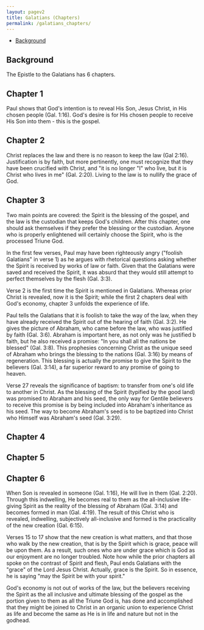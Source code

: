 ```yaml
---
layout: pagev2
title: Galatians (Chapters)
permalink: /galatians_chapters/
---
```

- [Background](#background)

## Background

The Epistle to the Galatians has 6 chapters.

## Chapter 1

Paul shows that God's intention is to reveal His Son, Jesus Christ, in His chosen people (Gal. 1:16). God's desire is for His chosen people to receive His Son into them - this is the gospel.

## Chapter 2

Christ replaces the law and there is no reason to keep the law (Gal 2:16). Justification is by faith, but more pertinently, one must recognize that they have been crucified with Christ, and "it is no longer "I" who live, but it is Christ who lives in me" (Gal. 2:20). Living to the law is to nullify the grace of God. 

## Chapter 3

Two main points are covered: the Spirit is the blessing of the gospel, and the law is the custodian that keeps God's children. After this chapter, one should ask themselves if they prefer the blessing or the custodian. Anyone who is properly enlightened will certainly choose the Spirit, who is the processed Triune God.

In the first few verses, Paul may have been righteously angry ("foolish Galatians" in verse 1) as he argues with rhetorical questions asking whether the Spirit is received by works of law or faith. Given that the Galatians were saved and received the Spirit, it was absurd that they would still attempt to perfect themselves by the flesh (Gal. 3:3).

Verse 2 is the first time the Spirit is mentioned in Galatians. Whereas prior Christ is revealed, now it is the Spirit; while the first 2 chapters deal with God's economy, chapter 3 unfolds the experience of life.

Paul tells the Galatians that it is foolish to take the way of the law, when they have already received the Spirit out of the hearing of faith (Gal. 3:2). He gives the picture of Abraham, who came before the law, who was justified by faith (Gal. 3:6). Abraham is important here, as not only was he justified b faith, but he also received a promise: "In you shall all the nations be blessed" (Gal. 3:8). This prophesies concerning Christ as the unique seed of Abraham who brings the blessing to the nations (Gal. 3:16) by means of regeneration. This blessing is actually the promise to give the Spirit to the believers (Gal. 3:14), a far superior reward to any promise of going to heaven.

Verse 27 reveals the significance of baptism: to transfer from one's old life to another in Christ. As the blessing of the Spirit (typified by the good land) was promised to Abraham and his seed, the only way for Gentile believers to receive this promise is by being included into Abraham's inheritance as his seed. The way to become Abraham's seed is to be baptized into Christ who Himself was Abraham's seed (Gal. 3:29).

## Chapter 4

## Chapter 5

## Chapter 6

When Son is revealed in someone (Gal. 1:16), He will live in them (Gal. 2:20). Through this indwelling, He becomes real to them as the all-inclusive life-giving Spirit as the reality of the blessing of Abraham (Gal. 3:14) and becomes formed in man (Gal. 4:19). The result of this Christ who is revealed, indwelling, subjectively all-inclusive and formed is the practicality of the new creation (Gal. 6:15).

Verses 15 to 17 show that the new creation is what matters, and that those who walk by the new creation, that is by the Spirit which is grace, peace will be upon them. As a result, such ones who are under grace which is God as our enjoyment are no longer troubled. Note how while the prior chapters all spoke on the contrast of Spirit and flesh, Paul ends Galatians with the "grace" of the Lord Jesus Christ. Actually, grace is the Spirit. So in essence, he is saying "may the Spirit be with your spirit."

God's economy is not out of works of the law, but the believers receiving the Spirit as the all inclusive and ultimate blessing of the gospel as the portion given to them as all the Triune God is, has done and accomplished that they might be joined to Christ in an organic union to experience Christ as life and become the same as He is in life and nature but not in the godhead.